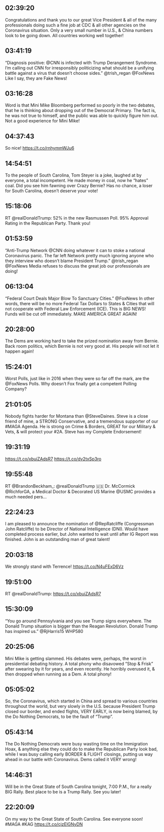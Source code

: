 ## 02:39:20
Congratulations and thank you to our great Vice President &amp; all of the many professionals doing such a fine job at CDC &amp; all other agencies on the Coronavirus situation. Only a very small number in U.S., &amp; China numbers look to be going down. All countries working well together!
## 03:41:19
“Diagnosis positive: @CNN is infected with Trump Derangement Syndrome. I’m calling out CNN for irresponsibly politicizing what should be a unifying battle against a virus that doesn’t choose sides.” @trish_regan @FoxNews  Like I say, they are Fake News!
## 03:16:28
Word is that Mini Mike Bloomberg performed so poorly in the two debates, that he is thinking about dropping out of the Democrat Primary. The fact is, he was not true to himself, and the public was able to quickly figure him out. Not a good experience for Mini Mike!
## 04:37:43
So nice! https://t.co/rnhymmWJu6
## 14:54:51
To the people of South Carolina, Tom Steyer is a joke, laughed at by everyone, a total incompetent. He made money in coal, now he “hates” coal. Did you see him fawning over Crazy Bernie? Has no chance, a loser for South Carolina, doesn’t deserve your vote!
## 15:18:06
RT @realDonaldTrump: 52% in the new Rasmussen Poll. 95% Approval Rating in the Republican Party. Thank you!
## 01:53:59
“Anti-Trump Network @CNN doing whatever it can to stoke a national Coronavirus panic. The far left Network pretty much ignoring anyone who they interview who doesn’t blame President Trump.” @trish_regan @FoxNews Media refuses to discuss the great job our professionals are doing!
## 06:13:04
“Federal Court Deals Major Blow To Sanctuary Cities.” @FoxNews  In other words, there will be no more Federal Tax Dollars to States &amp; Cities that will not cooperate with Federal Law Enforcement (ICE). This is BIG NEWS! Funds will be cut off immediately. MAKE AMERICA GREAT AGAIN!
## 20:28:00
The Dems are working hard to take the prized nomination away from Bernie. Back room politics, which Bernie is not very good at. His people will not let it happen again!
## 15:24:01
Worst Polls, just like in 2016 when they were so far off the mark, are the @FoxNews Polls. Why doesn’t Fox finally get a competent Polling Company?
## 21:01:05
Nobody fights harder for Montana than @SteveDaines. Steve is a close friend of mine, a STRONG Conservative, and a tremendous supporter of our #MAGA Agenda. He is strong on Crime &amp; Borders, GREAT for our Military &amp; Vets, &amp; will protect your #2A. Steve has my Complete Endorsement!
## 19:31:19
https://t.co/xbuiZAdsR7 https://t.co/dv2txSp3ro
## 19:55:48
RT @BrandonBeckham_: @realDonaldTrump 🇺🇸 Dr. McCormick @RichforGA, a Medical Doctor &amp; Decorated US Marine @USMC provides a much needed pers…
## 22:24:23
I am pleased to announce the nomination of @RepRatcliffe (Congressman John Ratcliffe) to be Director of National Intelligence (DNI). Would have completed process earlier, but John wanted to wait until after IG Report was finished. John is an outstanding man of great talent!
## 20:03:18
We strongly stand with Terrence! https://t.co/N4uFExD6Vz
## 19:51:00
RT @realDonaldTrump: https://t.co/xbuiZAdsR7
## 15:30:09
“You go around Pennsylvania and you see Trump signs everywhere. The Donald Trump situation is bigger than the Reagan Revolution. Donald Trump has inspired us.” @RjHarris15  WHP580
## 20:25:06
Mini Mike is getting slammed. His debates were, perhaps, the worst in presidential debating history. A total phony who disavowed “Stop &amp; Frisk” after swearing by it for years, and even recently. He horribly overused it, &amp; then dropped when running as a Dem. A total phony!
## 05:05:02
So, the Coronavirus, which started in China and spread to various countries throughout the world, but very slowly in the U.S. because President Trump closed our border, and ended flights, VERY EARLY, is now being blamed, by the Do Nothing Democrats, to be the fault of “Trump”.
## 05:43:14
The Do Nothing Democrats were busy wasting time on the Immigration Hoax, &amp; anything else they could do to make the Republican Party look bad, while I was busy calling early BORDER &amp; FLIGHT closings, putting us way ahead in our battle with Coronavirus. Dems called it VERY wrong!
## 14:46:31
Will be in the Great State of South Carolina tonight, 7:00 P.M., for a really BIG Rally. Best place to be is a Trump Rally. See you later!
## 22:20:09
On my way to the Great State of South Carolina. See everyone soon! #MAGA #KAG https://t.co/cjzElGNyDN
